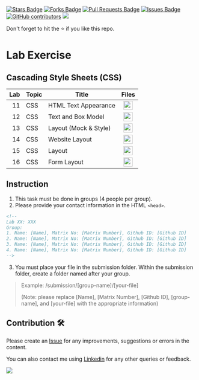 <a href="https://github.com/drshahizan/learn-php/stargazers"><img src="https://img.shields.io/github/stars/drshahizan/learn-php" alt="Stars Badge"/></a>
<a href="https://github.com/drshahizan/learn-php/network/members"><img src="https://img.shields.io/github/forks/drshahizan/learn-php" alt="Forks Badge"/></a>
<a href="https://github.com/drshahizan/learn-php/pulls"><img src="https://img.shields.io/github/issues-pr/drshahizan/learn-php" alt="Pull Requests Badge"/></a>
<a href="https://github.com/drshahizan/learn-php/issues"><img src="https://img.shields.io/github/issues/drshahizan/learn-php" alt="Issues Badge"/></a>
<a href="https://github.com/drshahizan/learn-php/graphs/contributors"><img alt="GitHub contributors" src="https://img.shields.io/github/contributors/drshahizan/learn-php?color=2b9348"></a>
![](https://visitor-badge.glitch.me/badge?page_id=drshahizan/learn-php)

Don't forget to hit the :star: if you like this repo.

# Lab Exercise

## Cascading Style Sheets (CSS)

| Lab | Topic | Title | Files |
| -----: | ----- | ----- | :------: | 
| 11 | CSS | HTML Text Appearance |<a href="https://github.com/drshahizan/learn-php/tree/main/lab/css/lab11" ><img src="../../images/folder_info.png" width="24px" height="24px" ></a> |
| 12 | CSS | Text and Box Model |<a href="https://github.com/drshahizan/learn-php/tree/main/lab/css/lab12" ><img src="../../images/folder_info.png" width="24px" height="24px"></a>|
| 13 | CSS | Layout (Mock & Style) |<a href="https://github.com/drshahizan/learn-php/tree/main/lab/css/lab13" ><img src="../../images/folder_info.png" width="24px" height="24px" ></a> |
| 14 | CSS | Website Layout |<a href="https://github.com/drshahizan/learn-php/tree/main/lab/css/lab14" ><img src="../../images/folder_info.png" width="24px" height="24px" ></a> |
| 15 | CSS | Layout |<a href="https://github.com/drshahizan/learn-php/tree/main/lab/css/lab15" ><img src="../../images/folder_info.png" width="24px" height="24px" ></a> |
| 16 | CSS | Form Layout |<a href="https://github.com/drshahizan/learn-php/tree/main/lab/css/lab16" ><img src="../../images/folder_info.png" width="24px" height="24px" ></a> |

## Instruction

1. This task must be done in groups (4 people per group). 
2. Please provide your contact information in the HTML `<head>`.
```html
<!--
Lab XX: XXX
Group:
1. Name: [Name], Matrix No: [Matrix Number], Github ID: [Github ID]
2. Name: [Name], Matrix No: [Matrix Number], Github ID: [Github ID]
3. Name: [Name], Matrix No: [Matrix Number], Github ID: [Github ID]
4. Name: [Name], Matrix No: [Matrix Number], Github ID: [Github ID]
-->
```

3. You must place your file in the submission folder. Within the submission folder, create a folder named after your group.

> Example: /submission/[group-name]/[your-file]
>
> (Note: please replace [Name], [Matrix Number], [Github ID], [group-name], and [your-file] with the appropriate information)

## Contribution 🛠️
Please create an [Issue](https://github.com/drshahizan/learn-php/issues) for any improvements, suggestions or errors in the content.

You can also contact me using [Linkedin](https://www.linkedin.com/in/drshahizan/) for any other queries or feedback.

![](https://komarev.com/ghpvc/?username=drshahizan&label=Views&color=0e75b6&style=flat)

